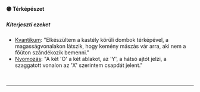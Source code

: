 #### 🟣 Térképészet

##### Kiterjeszti ezeket

- [Kvantikum](../kepzettsegek.szekunder/kvantikum.md): "Elkészültem a kastély körüli dombok térképével, a magasságvonalakon látszik, hogy kemény mászás vár arra, aki nem a főúton szándékozik bemenni."
- [Nyomozás](../kepzettsegek.primer.altalanos/nyomozas.md): "A két 'O' a két ablakot, az 'Y', a hátsó ajtót jelzi, a szaggatott vonalon az 'X' szerintem csapdát jelent."

<br />

---
